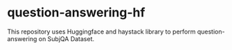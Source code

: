 # question-answering-hf
This repository uses Huggingface and haystack library to perform question-answering on SubjQA Dataset.

